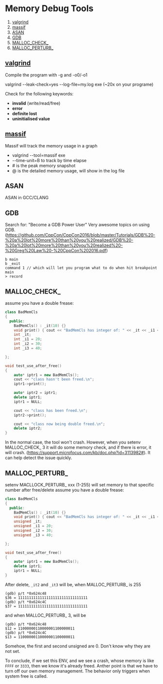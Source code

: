 # Memory Debug Tools
1. [valgrind](#valgrind)
2. [massif](#massif)
3. [ASAN](#ASAN)
4. [GDB](#GDB)
5. [MALLOC_CHECK_](#MALLOC_CHECK_)
5. [MALLOC_PERTURB_](#MALLOC_PERTURB_)


## [valgrind](http://www.valgrind.org/docs/manual/quick-start.html)

Compile the program with -g and -o0/-o1

valgrind --leak-check=yes --log-file=my.log exe (~20x on your programe)

Check for the following keywords:

- **invalid** (write/read/free)
- **error**
- **definite lost**
- **uninitialised value**

## [massif](http://valgrind.org/docs/manual/ms-manual.html)

Massif will track the memory usage in a graph
- valgrind --tool=massif exe
- --time-unit=B to track by time elapse
- \# is the peak memory snapshot
- @ is the detailed memory usage, will show in the log file

## ASAN
ASAN in GCC/CLANG

## GDB
Search for: "Become a GDB Power User" Very awesome topics on using GDB.
(https://github.com/CppCon/CppCon2016/blob/master/Tutorials/GDB%20-%20a%20lot%20more%20than%20you%20realized/GDB%20-%20a%20lot%20more%20than%20you%20realized%20-%20Greg%20Law%20-%20CppCon%202016.pdf)
```make
b main
b _exit
command 1 // which will let you program what to do when hit breakpoint main
> record
```

## MALLOC_CHECK_
assume you have a double frease:
```c++
class BadMemCls
{
  public:
    BadMemCls() : _it(10) {}
    void print() { cout << "BadMemCls has integer of: " << _it << _i1 << _i2 << _i3 << endl; }
    int _it;
    int _i1 = 20;
    int _i2 = 30;
    int _i3 = 40;

};

void test_use_after_free()
{
    auto* iptr1 = new BadMemCls();
    cout << "class hasn't been freed.\n";
    iptr1->print();

    auto* iptr2 = iptr1;
    delete iptr1;
    iptr1 = NULL;

    cout << "class has been freed.\n";
    iptr2->print();

    cout << "class now being double freed.\n";
    delete iptr2;
}
```

In the normal case, the tool won't crash. However, when you setenv MALLOC_CHECK_ 3 it will do some memory check, and if there is error, it will crash. (https://support.microfocus.com/kb/doc.php?id=3113982#). It can help detect the issue quickly.

## MALLOC_PERTURB_

setenv MACLLOCK_PERTURB_ xxx (1-255) will set memory to that specific number after free/delete
assume you have a double frease:
```c++
class BadMemCls
{
  public:
    BadMemCls() : _it(10) {}
    void print() { cout << "BadMemCls has integer of: " << _it << _i1 << _i2 << _i3 << endl; }
    unsigned _it;
    unsigned _i1 = 20;
    unsigned _i2 = 30;
    unsigned _i3 = 40;

};

void test_use_after_free()
{
    auto* iptr1 = new BadMemCls();
    delete iptr1;
    iptr1 = NULL;
}
```

After delete, `_it2` and `_it3` will be, when MALLOC_PERTURB_ is 255

```make
(gdb) p/t *0x624c48
$36 = 11111111111111111111111111111111
(gdb) p/t *0x624c4C
$37 = 11111111111111111111111111111111
```
and when MALLOC_PERTURB_ 3, will be
```make
(gdb) p/t *0x624c48
$12 = 11000000110000001100000011
(gdb) p/t *0x624c4C
$13 = 11000000110000001100000011
```

Somehow, the first and second unsigned are 0. Don't know why they are not set.

To conclude, if we set this ENV, and we see a crash, whose memory is like `FFFF` or `3333`, then we know it's already freed. Anther point is that we have to turn off our own memory management. The behavior only triggers when system free is called.

